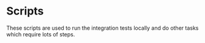 # Scripts

These scripts are used to run the integration tests locally and do other tasks which require lots of steps.
